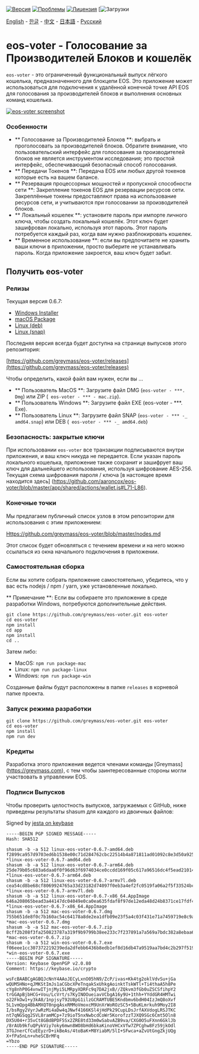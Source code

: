 [![Версия](https://img.shields.io/github/release/greymass/eos-voter/all.svg)](https://github.com/greymass/eos-voter/releases)
[![Проблемы](https://img.shields.io/github/issues/greymass/eos-voter.svg)](https://github.com/greymass/eos-voter/issues)
[![Лицензия](https://img.shields.io/badge/license-MIT-blue.svg)](https://raw.githubusercontent.com/greymass/eos-voter/master/LICENSE)
[![Загрузки](https://img.shields.io/github/downloads/greymass/eos-voter/total.svg)

[English](https://github.com/greymass/eos-voter/blob/master/README.md) - [한글](https://github.com/greymass/eos-voter/blob/master/README.kr.md) - [中文](https://github.com/greymass/eos-voter/blob/master/README.zh.md) - [日本語](https://github.com/greymass/eos-voter/blob/master/README.ja.md) - [Русский](https://github.com/greymass/eos-voter/blob/master/README.ru.md)

# eos-voter - Голосование за Производителей Блоков и кошелёк

`eos-voter` - это ограниченный функциональный выпуск лёгкого кошелька, предназначенного для блокцепи EOS. Это приложение может использоваться для подключения к удалённой конечной точке API EOS для голосования за производителей блоков и выполнения основных команд кошелька.


[![eos-voter screenshot](https://raw.githubusercontent.com/greymass/eos-voter/master/eos-voter.png)](https://raw.githubusercontent.com/greymass/eos-voter/master/eos-voter.png)

### Особенности

- ** Голосование за Производителей Блоков **: выбрать и проголосовать за производителей блоков. Обратите внимание, что пользовательский интерфейс для голосования за производителей блоков не является инструментом исследования; это простой интерфейс, обеспечивающий безопасный способ голосования.
- ** Передачи Токенов **: Передача EOS или любых другой токенов которые есть на вашем балансе.
- ** Резервация процессорных мощностей и пропускной способности сети **: Закрепление токенов EOS для резервации ресурсов сети. Закреплённые токены предоставляют права на использование ресурсов сети, и учитываются при голосовании за производителей блоков.
- ** Локальный кошелек **: установите пароль при импорте личного ключа, чтобы создать локальный кошелёк. Этот ключ будет зашифрован локально, используя этот пароль. Этот пароль потребуется каждый раз, когда вам нужно разблокировать кошелек.
- ** Временное использование **: если вы предпочитаете не хранить ваши ключи в приложении, просто выберите не устанавливать пароль. Когда приложение закроется, ваш ключ будет забыт.

## Получить eos-voter

### Релизы

Текущая версия 0.6.7:

- [Windows Installer](https://github.com/greymass/eos-voter/releases/download/v0.6.7/win-eos-voter-0.6.7.exe)
- [macOS Package](https://github.com/greymass/eos-voter/releases/download/v0.6.7/mac-eos-voter-0.6.7.dmg)
- [Linux (deb)](https://github.com/greymass/eos-voter/releases/download/v0.6.7/linux-eos-voter-0.6.7-amd64.deb)
- [Linux (snap)](https://github.com/greymass/eos-voter/releases/download/v0.6.7/linux-eos-voter-0.6.7-amd64.snap)

Последняя версия всегда будет доступна на странице выпусков этого репозитория:

[https://github.com/greymass/eos-voter/releases](https://github.com/greymass/eos-voter/releases)

Чтобы определить, какой файл вам нужен, если вы ...

- ** Пользователь MacOS **: Загрузите файл DMG (`eos-voter - ***. Dmg`) или ZIP (` eos-voter - *** - mac.zip`).
- ** Пользователь Windows **: Загрузите файл EXE (eos-voter - ***. Exe).
- ** Пользователь Linux **: Загрузите файл SNAP (`eos-voter - *** -_ amd64.snap`) или DEB (` eos-voter - *** -_ amd64.deb`)

### Безопасность: закрытые ключи

При использовании `eos-voter` все транзакции подписываются внутри приложения, и ваш ключ никуда не передается. Если указан пароль локального кошелька, приложение также сохранит и зашифрует ваш ключ для дальнейшего использования, используя шифрование AES-256. Текущая схема шифрования пароля / ключа [в настоящее время находится здесь] (https://github.com/aaroncox/eos-voter/blob/master/app/shared/actions/wallet.js#L71-L86).

### Конечные точки

Мы предлагаем публичный список узлов в этом репозитории для использования с этим приложением:

[Https://github.com/greymass/eos-voter/blob/master/nodes.md](https://github.com/greymass/eos-voter/blob/master/nodes.md)

Этот список будет обновляться с течением времени и на него можно ссылаться из окна начального подключения в приложении.

### Самостоятельная сборка

Если вы хотите собрать приложение самостоятельно, убедитесь, что у вас есть nodejs / npm / yarn, уже установленные локально.

** Примечание **: Если вы собираете это приложение в среде разработки Windows, потребуются дополнительные действия.

```
git clone https://github.com/greymass/eos-voter.git eos-voter
cd eos-voter
npm install
cd app
npm install
cd ..
```

Затем либо:

- MacOS: `npm run package-mac`
- Linux: `npm run package-linux`
- Windows: `npm run package-win`

Созданные файлы будут расположены в папке `releases` в корневой папке проекта.

### Запуск режима разработки

```
git clone https://github.com/greymass/eos-voter.git eos-voter
cd eos-voter
npm install
npm run dev
```

### Кредиты

Разработка этого приложения ведется членами команды [Greymass] (https://greymass.com), с тем чтобы заинтересованные стороны могли участвовать в управлении EOS.

### Подписи Выпусков

Чтобы проверить целостность выпусков, загружаемых с GitHub, ниже приведены результаты shasum для каждого из двоичных файлов:

Signed by [jesta on keybase](https://keybase.io/jesta)

```
-----BEGIN PGP SIGNED MESSAGE-----
Hash: SHA512

shasum -b -a 512 linux-eos-voter-0.6.7-amd64.deb
f2899ca957d9703ed6b1538e00c71d284762cbc22514b4a871811ad01092c8e3d50a925b237255b4853fdf4029c20a0b9bdbe839e9a41686465770c19e228d2c *linux-eos-voter-0.6.7-amd64.deb
shasum -b -a 512 linux-eos-voter-0.6.7-arm64.deb
25de79b05c683a6daa0f0f96d63f6974034ce0ccdd169f05c617a96516dc4f5ead2101408bcb60f9133e8e6ca11f467121abc51849e5fccc71a15b1254acbce0 *linux-eos-voter-0.6.7-arm64.deb
shasum -b -a 512 linux-eos-voter-0.6.7-armv7l.deb
cea54cd8be68cf8069924765a33d23182d74097f0eb3a4ef2fc0519fa06a2f5f33524bc7eb7ae71332a3cb3d98ed4e42b8c3f3c99cd14eec9de38a19db70ba73 *linux-eos-voter-0.6.7-armv7l.deb
shasum -b -a 512 linux-eos-voter-0.6.7-x86_64.AppImage
646a208065bead3a44147dc04049e0ca0ea635fdaf8f97de12eda48d24b8371ce17fdf4365c1dce44ba5c18c144a4113321233754049b88fdedc05d12870170d *linux-eos-voter-0.6.7-x86_64.AppImage
shasum -b -a 512 mac-eos-voter-0.6.7.dmg
755b651de8f0c7b160ac54c64178a8de2ea1dfb09e23f5a4c03f431e71a7459719e8c9aa4ca46bbcda93148fc0a7a65101371e20fbbb682cf47608be054fc784 *mac-eos-voter-0.6.7.dmg
shasum -b -a 512 mac-eos-voter-0.6.7.zip
8cff2b208f3fa250823787a319f9b9799b38ee233c7f237891a7a569a7bdc382a8ebaa62af8ede2247e5af71a3d9858db459e88b916278b01553a58cb484939a *mac-eos-voter-0.6.7.zip
shasum -b -a 512 win-eos-voter-0.6.7.exe
f06eee1cc307372219239eda2dfebb6436b8edb1ef8d16db47a9519aa7bd4c2b297f5198825e5702d177674206c53ed032b521783a74210178db8f4357dcf98f *win-eos-voter-0.6.7.exe
-----BEGIN PGP SIGNATURE-----
Version: Keybase OpenPGP v2.0.80
Comment: https://keybase.io/crypto

wsFcBAABCgAGBQJcNnY4AAoJECyLxnO05hN9/ZcP/ivas+Kk4tg2oklVdvSu+jGa
wQUM5HNo+qJMKStImJs1aCGbcXPeTnqakSxUhkgAoinktTskWTl+Ti4thaA5h8Pe
cYg8nhP0G4vnwITjnjMyi5LMRpyXDRFc9q7DA2jxB//ZQkvm3fGb0uZSCSfihpY2
trGGApBjbHCG+Vou/LcVrt/s7KyINOOueiavVCbgA16y9U+1thh+YYddGR4HMTwi
o22FkOw1+y3kA8/1npjsyT92U8pG1ilzGCRAMTUBE5Kndbmv6bdH04IzJmQ8oXvf
5L1vmQpg4BbAMXQT0npgAsxRMMoVmoxcM9UnXrWoROzSC5+5BuKLmrkuh9Moy2I8
I/bsRgy2VyrJwRzMi4aDw4qJNwf4166KSl4jHdPk29CupLDsJrfAXVdogLRSJTKC
nt7qNGSqg2SVL8ramMCp+7z9ioT5nxNwbcdCoWr5KorofzzTJXQ9SGc6Cmt5Oln8
DX5U04+r35vCt8GBdBPDF5Sx2ZRE8td33m0wSabvAZB9va/CXG0O5uFXnn6GklJb
/8rAUb9kfuQPykViy7oky6mwn8WO8bHd6bkaKinoVHCxVfw7ZPCghw8Fz59jkOdl
3TGJnerCfCuEEyzrD+ikBeAs/4toBaK+M8YiabM/5lI+SFwca+aZvUtGngZkjUQg
X+fPa5nLn+vheSCBrMFq
=Ybzo
-----END PGP SIGNATURE-----
```

